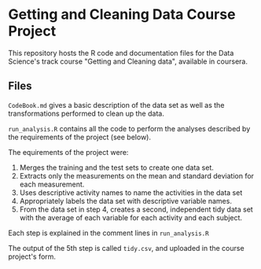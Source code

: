 

# Getting and Cleaning Data Course Project

This repository hosts the R code and documentation files for the Data Science's track course "Getting and Cleaning data", available in coursera.

## Files

`CodeBook.md`  gives a basic description of the data set as well as the transformations performed to clean up the data.

`run_analysis.R` contains all the code to perform the analyses described  by the requirements of the project (see below).

The equirements of the project were:

1. Merges the training and the test sets to create one data set.
2. Extracts only the measurements on the mean and standard deviation for each measurement.
3. Uses descriptive activity names to name the activities in the data set
4. Appropriately labels the data set with descriptive variable names.
5. From the data set in step 4, creates a second, independent tidy data set with the average of each variable for each activity and each subject.

Each step is explained in the comment lines in `run_analysis.R`

The output of the 5th step is called `tidy.csv`, and uploaded in the course project's form.
